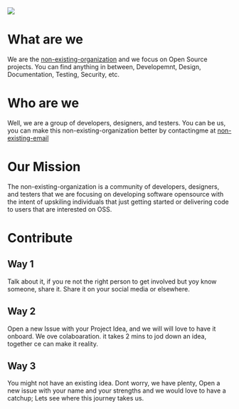 <img src="https://avatars.githubusercontent.com/u/94644747?s=200&v=4">

# What are we

We are the [non-existing-organization](https://github.com/non-existing-organization?type=source) and we focus on Open Source projects.
You can find anything in between, Developemnt, Design, Documentation, Testing, Security, etc.

# Who are we

Well, we are a group of developers, designers, and testers.
You can be us, you can make this non-existing-organization better by contactingme at [non-existing-email](mailto:non.existing.organization@gmail.com?subject=Hello%20again)

# Our Mission

The non-existing-organization is a community of developers, designers, and testers that we are focusing on developing software opensource with the intent of upskiling individuals that just getting started or delivering code to users that are interested on OSS.

# Contribute

## Way 1

Talk about it, if you re not the right person to get involved but yoy know someone, share it. Share it on your social media or elsewhere.

## Way 2

Open a new Issue with your Project Idea, and we will will love to have it onboard.
We ove colaboaration. it takes 2 mins to jod down an idea, together ce can make it reality.

## Way 3

You might not have an existing idea. Dont worry, we have plenty, Open a new issue with your name and your strengths and we would love to have a catchup; Lets see where this journey takes us.
